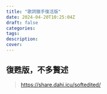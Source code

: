 ```yaml
---
title: "歌詞獵手復活版"
date: 2024-04-20T10:25:04Z
draft: false
categories:
tags:
description: 
cover: 
---
```

## 復甦版，不多贅述

> https://share.dahi.icu/softedited/